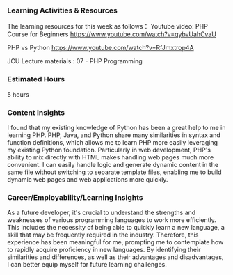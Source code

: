 ### Learning Activities & Resources
The learning resources for this week as follows：
Youtube video:
PHP Course for Beginners
https://www.youtube.com/watch?v=qybvUahCvaU

PHP vs Python 
https://www.youtube.com/watch?v=RfJmxtrop4A

JCU Lecture materials :
07 - PHP Programming

### Estimated Hours
5 hours


### Content Insights

I found that my existing knowledge of Python has been a great help to me in learning PHP. 
PHP, Java, and Python share many similarities in syntax and function definitions, which allows me to learn PHP more easily leveraging my existing Python foundation. Particularly in web development, PHP's ability to mix directly with HTML makes handling web pages much more convenient. I can easily handle logic and generate dynamic content in the same file without switching to separate template files, enabling me to build dynamic web pages and web applications more quickly.

### Career/Employability/Learning Insights

As a future developer, it's crucial to understand the strengths and weaknesses of various programming languages to work more efficiently. This includes the necessity of being able to quickly learn a new language, a skill that may be frequently required in the industry. Therefore, this experience has been meaningful for me, prompting me to contemplate how to rapidly acquire proficiency in new languages. By identifying their similarities and differences, as well as their advantages and disadvantages, I can better equip myself for future learning challenges.


